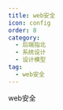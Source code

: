 ```yaml
---
title: web安全
icon: config
order: 8
category:
  - 后端指北
  - 系统设计
  - 设计模型
tag:
  - web安全
---
```


web安全

